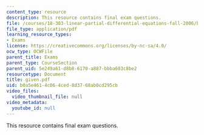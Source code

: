 ```yaml
---
content_type: resource
description: This resource contains final exam questions.
file: /courses/18-303-linear-partial-differential-equations-fall-2006/b0a5e4614c064ced8d3768ab0cd295cb_given.pdf
file_type: application/pdf
learning_resource_types:
- Exams
license: https://creativecommons.org/licenses/by-nc-sa/4.0/
ocw_type: OCWFile
parent_title: Exams
parent_type: CourseSection
parent_uid: 5e249a61-d8b8-6170-a887-bbba603c8be2
resourcetype: Document
title: given.pdf
uid: b0a5e461-4c06-4ced-8d37-68ab0cd295cb
video_files:
  video_thumbnail_file: null
video_metadata:
  youtube_id: null
---
```

This resource contains final exam questions.